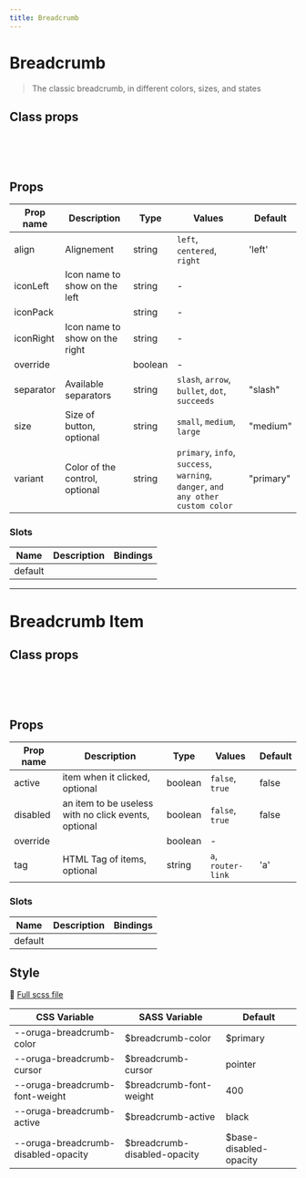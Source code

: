 ```yaml
---
title: Breadcrumb
---
```


# Breadcrumb

> The classic breadcrumb, in different colors, sizes, and states

<example-breadcrumb />

## Class props

<br />

<inspector-breadcrumb-viewer />

<br />
<br />

## Props

| Prop name | Description                    | Type    | Values                                                                          | Default   |
| --------- | ------------------------------ | ------- | ------------------------------------------------------------------------------- | --------- |
| align     | Alignement                     | string  | `left`, `centered`, `right`                                                     | 'left'    |
| iconLeft  | Icon name to show on the left  | string  | -                                                                               |           |
| iconPack  |                                | string  | -                                                                               |           |
| iconRight | Icon name to show on the right | string  | -                                                                               |           |
| override  |                                | boolean | -                                                                               |           |
| separator | Available separators           | string  | `slash`, `arrow`, `bullet`, `dot`, `succeeds`                                   | "slash"   |
| size      | Size of button, optional       | string  | `small`, `medium`, `large`                                                      | "medium"  |
| variant   | Color of the control, optional | string  | `primary`, `info`, `success`, `warning`, `danger`, `and any other custom color` | "primary" |

### Slots

| Name    | Description | Bindings |
| ------- | ----------- | -------- |
| default |             |          |

---

# Breadcrumb Item

<example-breadcrumbitem />

## Class props

<br />

<inspector-breadcrumbitem-viewer />

<br />
<br />

## Props

| Prop name | Description                                          | Type    | Values             | Default |
| --------- | ---------------------------------------------------- | ------- | ------------------ | ------- |
| active    | item when it clicked, optional                       | boolean | `false`, `true`    | false   |
| disabled  | an item to be useless with no click events, optional | boolean | `false`, `true`    | false   |
| override  |                                                      | boolean | -                  |         |
| tag       | HTML Tag of items, optional                          | string  | `a`, `router-link` | 'a'     |

### Slots

| Name    | Description | Bindings |
| ------- | ----------- | -------- |
| default |             |          |

## Style

📄 [Full scss file](https://github.com/oruga-ui/oruga/blob/master/packages/oruga/src/scss/components/__breadcrumb.scss.scss)

| CSS Variable                        | SASS Variable                 | Default                 |
| ----------------------------------- | ----------------------------- | ----------------------- |
| --oruga-breadcrumb-color            | \$breadcrumb-color            | \$primary               |
| --oruga-breadcrumb-cursor           | \$breadcrumb-cursor           | pointer                 |
| --oruga-breadcrumb-font-weight      | \$breadcrumb-font-weight      | 400                     |
| --oruga-breadcrumb-active           | \$breadcrumb-active           | black                   |
| --oruga-breadcrumb-disabled-opacity | \$breadcrumb-disabled-opacity | \$base-disabled-opacity |
